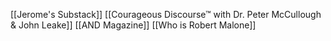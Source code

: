 [[Jerome's Substack]]
[[Courageous Discourse™ with Dr. Peter McCullough & John Leake]]
[[AND Magazine]]
[[Who is Robert Malone]]